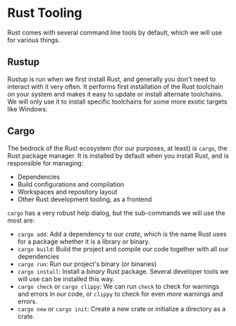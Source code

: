 # Rust Tooling

Rust comes with several command line tools by default, which we will use for various
things.

## Rustup

Rustup is run when we first install Rust, and generally you don't need to interact with
it very often. It performs first installation of the Rust toolchain on your system and
makes it easy to update or install alternate toolchains. We will only use it to install
specific toolchains for some more exotic targets like Windows.

## Cargo

The bedrock of the Rust ecosystem (for our purposes, at least) is `cargo`, the Rust
package manager. It is installed by default when you install Rust, and is responsible
for managing:

- Dependencies
- Build configurations and compilation
- Workspaces and repository layout
- Other Rust development tooling, as a frontend

`cargo` has a very robust help dialog, but the sub-commands we will use the most are:

- `cargo add`: Add a dependency to our *crate*, which is the name Rust uses for a package
  whether it is a library or binary.
- `cargo build`: Build the project and compile our code together with all our
  dependencies
- `cargo run`: Run our project's binary (or binaries)
- `cargo install`: Install a *binary* Rust package. Several developer tools we will use
  can be installed this way.
- `cargo check` or `cargo clippy`: We can run `check` to check for warnings and errors
  in our code, or `clippy` to check for even *more* warnings and errors.
- `cargo new` or `cargo init`: Create a new crate or initialize a directory as a crate.